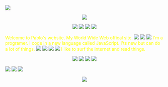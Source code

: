 <div>
  <img src="https://gifcities.org/assets/loading1.gif"/>
  <p align="center">
    <img src="https://web.archive.org/web/20091025215125/http://www.geocities.com/habbobuster/fire.gif"/>
  </p>
  <p align="center">
  <img src="https://web.archive.org/web/20091022154110/http://www.geocities.com/xenomatrix7/codebar.gif"/>
    <img src="https://web.archive.org/web/20091022025758im_/http://www.geocities.com/nkaujhnubxiong/welcomeblue.gif"/>
    <img src="https://static.habbo-happy.net/img/articles/759330_dance1.gif"/>
  <img src="https://web.archive.org/web/20091022154110/http://www.geocities.com/xenomatrix7/codebar.gif"/>
  </p>
  <span style="color:yellow">Welcome to Pablo's website. My World Wide Web offical site.</span>
  <img src="https://web.archive.org/web/20091026153509/http://geocities.com/SiliconValley/Code/2594/a_pc.gif"/>
  <img src="https://web.archive.org/web/20091026153509/http://geocities.com/SiliconValley/Code/2594/a_pc.gif"/>
  <img src="https://web.archive.org/web/20091026153509/http://geocities.com/SiliconValley/Code/2594/a_pc.gif"/>
  <span style="color:yellow">I'm a programer. I code in a new language called JavaScript. I'ts new but can do a lot of things.</span>
  <img src="https://web.archive.org/web/20090830072123/http://geocities.com/SiliconValley/Code/6019/Imagenesanimadas/Skull.gif"/>
  <img src="https://web.archive.org/web/20090830072123/http://geocities.com/SiliconValley/Code/6019/Imagenesanimadas/Skull.gif"/>
  <img src="https://web.archive.org/web/20090830072123/http://geocities.com/SiliconValley/Code/6019/Imagenesanimadas/Skull.gif"/>
  <img src="https://web.archive.org/web/20090830072123/http://geocities.com/SiliconValley/Code/6019/Imagenesanimadas/Skull.gif"/>
  <span style="color:yellow">I like to surf the internet and read things.</span>
  <p align="center">
    
  <img src="https://web.archive.org/web/20091022154110/http://www.geocities.com/xenomatrix7/codebar.gif"/>
    <img src="https://web.archive.org/web/20091022040749/http://www.geocities.com/peterkorf/goodbye1.gif"/>
    <img src="https://static.habbo-happy.net/img/articles/759330_dance1.gif"/>
  <img src="https://web.archive.org/web/20091022154110/http://www.geocities.com/xenomatrix7/codebar.gif"/>
  </p>
  <img src="https://web.archive.org/web/20091026234108/http://au.geocities.com/anthony_yager/common/css.gif"/>
  <img src="https://techcrunch.com/wp-content/uploads/2016/10/internetexplorerdrehendganzneu.gif"/>
  <img src="https://web.archive.org/web/20091022054523im_/http://visit.geocities.com/counter.gif?B=ff0000&D=00ffff&f=22&l=2&C=1"/>
  </p>
  <p align="center">
    <img src="https://web.archive.org/web/20091025215125/http://www.geocities.com/habbobuster/fire.gif"/>
  </p>
</div>
